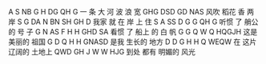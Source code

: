  A   S  NB  G  H  DG  QH  G
一 条 大   河      波   浪   宽
GHG  DSD  GD  NAS
风吹  稻花  香   两岸
S  G DA  N BN  SH  GH  D
我家 就   在      岸   上   住
S  A  SS  D G G    QH  G
听惯 了  艄公的   号   子
G  N AS  F  H H  GHD SA
看惯 了  船上 的 白    帆
G  G  Q W Q  HQGJH
这是 美丽的 祖国
G  D  Q H H  GNASD
是我 生长的 地方
D    D G   H H Q  WEQW
在  这片 辽阔的 土地上
QWD GH   J W W  HJG
到处 都有 明媚的 风光 